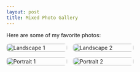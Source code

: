 ```yaml
---
layout: post
title: Mixed Photo Gallery
---
```


Here are some of my favorite photos:

<style>
.gallery {
  column-count: 3;
  column-gap: 15px;
}

.gallery img {
  width: 100%;
  margin-bottom: 15px;
  border-radius: 8px;
  display: block;
}
@media (max-width: 768px) {
  .gallery {
    column-count: 2;
  }
}
@media (max-width: 480px) {
  .gallery {
    column-count: 1;
  }
}
</style>

<div class="gallery">
  <img src="https://www.dropbox.com/scl/fi/vzszys8nqd3y5gbwlny2l/PXL_20250418_084502560.MP.jpg?rlkey=3funrs37rr031tj72yigoa0md&dl=1" alt="Landscape 1" />
  <img src="https://www.dropbox.com/scl/fi/rxl85cjd9hdu6qwhv1okl/PXL_20241001_030319474.jpg?rlkey=gxkqv1yhs7ebtnte6is0u0ncg&st=gq573pjk&dl=1" alt="Portrait 1" />
  <img src="https://www.dropbox.com/scl/fi/cy2ba466ulj8e8ix29h61/PXL_20241001_003850766.jpg?rlkey=y4nm0njg7ko3jc5ke0fqoq0f8&st=x3s4rc9j&dl=1" alt="Landscape 2" />
  <img src="https://www.dropbox.com/scl/fi/qjemqpg29kzxzi5gx745o/PXL_20250404_102856685.MP.jpg?rlkey=uetohanm3hdmt5eibhbdrxp8a&st=s86s13uv&dl=1" alt="Portrait 2" />
</div>
